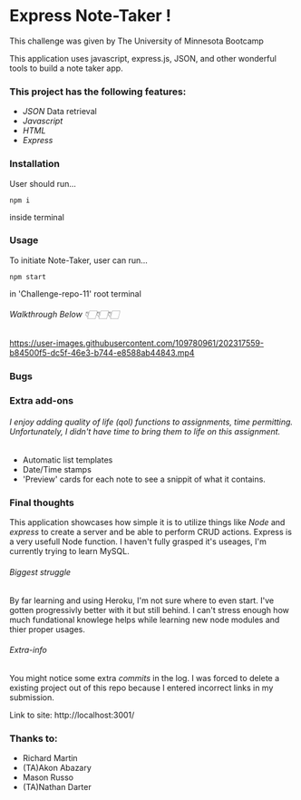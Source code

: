 # Express Note-Taker !

This challenge was given by The University of Minnesota Bootcamp 

This application uses javascript, express.js, JSON, and other wonderful tools to build a note taker app.

### This project has the following features: 
*  _JSON_ Data retrieval
*  _Javascript_
*  _HTML_
*  _Express_

### Installation
User should run...
```
npm i
```
inside terminal 

### Usage
To initiate Note-Taker, user can run...
```
npm start
```
in 'Challenge-repo-11' root terminal
###### Walkthrough Below 👇🏻👇🏻👇🏻
https://user-images.githubusercontent.com/109780961/202317559-b84500f5-dc5f-46e3-b744-e8588ab44843.mp4

### Bugs

### Extra add-ons
###### I enjoy adding quality of life (qol) functions to assignments, time permitting. Unfortunately, I didn't have time to bring them to life on this assignment.
* Automatic list templates
* Date/Time stamps
* 'Preview' cards for each note to see a snippit of what it contains.

### Final thoughts
This application showcases how simple it is to utilize things like _Node_ and _express_ to create a server and be able to perform CRUD actions. Express is a very usefull Node function. I haven't fully grasped it's useages, I'm currently trying to learn MySQL. 

###### Biggest struggle 
By far learning and using Heroku, I'm not sure where to even start. I've gotten progressivly better with it but still behind. I can't stress enough how much fundational knowlege helps while learning new node modules and thier proper usages.

###### Extra-info
You might notice some extra _commits_ in the log. I was forced to delete a existing project out of this repo because I entered incorrect links in my submission.

Link to site: http://localhost:3001/

### Thanks to:
* Richard Martin
* (TA)Akon Abazary
* Mason Russo
* (TA)Nathan Darter
